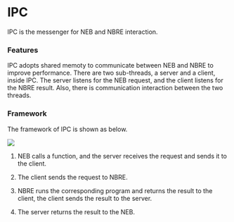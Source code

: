 # IPC
IPC is the messenger for NEB and NBRE interaction.

### Features
IPC adopts shared memoty to communicate between NEB and NBRE to improve performance.
There are two sub-threads, a server and a client, inside IPC. The server listens for the NEB request, and the client listens for the NBRE result. Also, there is communication interaction between the two threads.

### Framework
The framework of IPC is shown as below.

![](https://github.com/nebulasio/nebdocs/blob/master/docs/resources/NBRE-IPC.png)

1. NEB calls a function, and the server receives the request and sends it to the client.

2. The client sends the request to NBRE.

3. NBRE runs the corresponding program and returns the result to the client, the client sends the result to the server.

4. The server returns the result to the NEB.